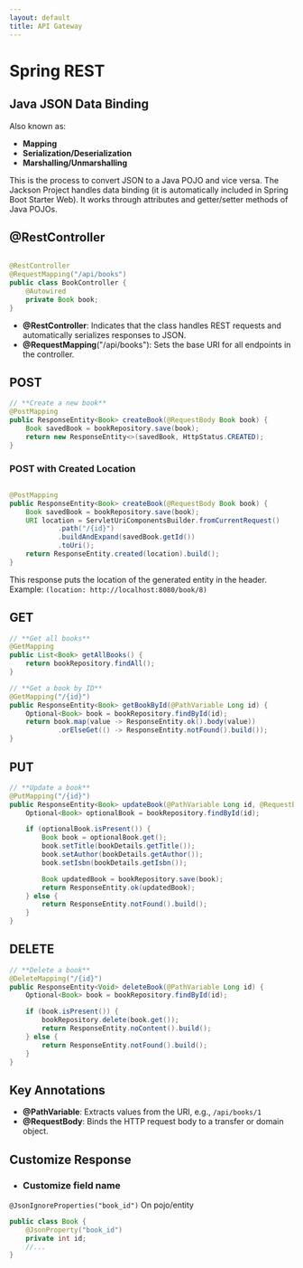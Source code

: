```yaml
---
layout: default
title: API Gateway
---
```

# Spring REST

## Java JSON Data Binding

Also known as:

- **Mapping**
- **Serialization/Deserialization**
- **Marshalling/Unmarshalling**

This is the process to convert JSON to a Java POJO and vice versa. The Jackson Project handles data binding (it is
automatically included in Spring Boot Starter Web). It works through attributes and getter/setter methods of Java POJOs.

## @RestController

```java

@RestController
@RequestMapping("/api/books")
public class BookController {
    @Autowired
    private Book book;
}
```

- **@RestController**: Indicates that the class handles REST requests and automatically serializes responses to JSON.
- **@RequestMapping**("/api/books"): Sets the base URI for all endpoints in the controller.

## POST

```java
// **Create a new book**
@PostMapping
public ResponseEntity<Book> createBook(@RequestBody Book book) {
    Book savedBook = bookRepository.save(book);
    return new ResponseEntity<>(savedBook, HttpStatus.CREATED);
}
```

### POST with Created Location

```java

@PostMapping
public ResponseEntity<Book> createBook(@RequestBody Book book) {
    Book savedBook = bookRepository.save(book);
    URI location = ServletUriComponentsBuilder.fromCurrentRequest()
            .path("/{id}")
            .buildAndExpand(savedBook.getId())
            .toUri();
    return ResponseEntity.created(location).build();
}
```

This response puts the location of the generated entity in the header.  
Example: `(location: http://localhost:8080/book/8)`

## GET

```java
// **Get all books**
@GetMapping
public List<Book> getAllBooks() {
    return bookRepository.findAll();
}
```

```java
// **Get a book by ID**
@GetMapping("/{id}")
public ResponseEntity<Book> getBookById(@PathVariable Long id) {
    Optional<Book> book = bookRepository.findById(id);
    return book.map(value -> ResponseEntity.ok().body(value))
            .orElseGet(() -> ResponseEntity.notFound().build());
}
```

## PUT

```java
// **Update a book**
@PutMapping("/{id}")
public ResponseEntity<Book> updateBook(@PathVariable Long id, @RequestBody Book bookDetails) {
    Optional<Book> optionalBook = bookRepository.findById(id);

    if (optionalBook.isPresent()) {
        Book book = optionalBook.get();
        book.setTitle(bookDetails.getTitle());
        book.setAuthor(bookDetails.getAuthor());
        book.setIsbn(bookDetails.getIsbn());

        Book updatedBook = bookRepository.save(book);
        return ResponseEntity.ok(updatedBook);
    } else {
        return ResponseEntity.notFound().build();
    }
}
```

## DELETE

```java
// **Delete a book**
@DeleteMapping("/{id}")
public ResponseEntity<Void> deleteBook(@PathVariable Long id) {
    Optional<Book> book = bookRepository.findById(id);

    if (book.isPresent()) {
        bookRepository.delete(book.get());
        return ResponseEntity.noContent().build();
    } else {
        return ResponseEntity.notFound().build();
    }
}
```

## Key Annotations

- **@PathVariable**: Extracts values from the URI, e.g., `/api/books/1`
- **@RequestBody**: Binds the HTTP request body to a transfer or domain object.

## Customize Response

- ### Customize field name

`@JsonIgnoreProperties("book_id")`
On pojo/entity

```java
public class Book {
    @JsonProperty("book_id")
    private int id;
    //...
}
```

